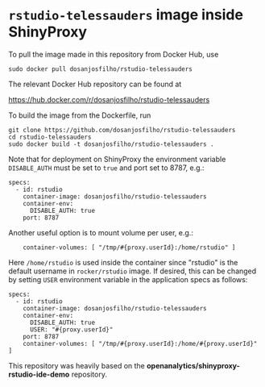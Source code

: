 # `rstudio-telessauders` image inside ShinyProxy 

To pull the image made in this repository from Docker Hub, use

```
sudo docker pull dosanjosfilho/rstudio-telessauders
```

The relevant Docker Hub repository can be found at

https://hub.docker.com/r/dosanjosfilho/rstudio-telessauders

To build the image from the Dockerfile, run

```
git clone https://github.com/dosanjosfilho/rstudio-telessauders
cd rstudio-telessauders
sudo docker build -t dosanjosfilho/rstudio-telessauders .
```

Note that for deployment on ShinyProxy the environment variable `DISABLE_AUTH` must be set to `true` and port set to 8787, e.g.:

```
specs:
  - id: rstudio
    container-image: dosanjosfilho/rstudio-telessauders
    container-env:
      DISABLE_AUTH: true
    port: 8787
```

Another useful option is to mount volume per user, e.g.:
```
    container-volumes: [ "/tmp/#{proxy.userId}:/home/rstudio" ]
```

Here `/home/rstudio` is used inside the container since "rstudio" is the default username in `rocker/rstudio` image. 
If desired, this can be changed by setting `USER` environment variable in the application specs as follows:
```
specs:
  - id: rstudio
    container-image: dosanjosfilho/rstudio-telessauders
    container-env:
      DISABLE_AUTH: true
      USER: "#{proxy.userId}"
    port: 8787
    container-volumes: [ "/tmp/#{proxy.userId}:/home/#{proxy.userId}" ]
```

This repository was heavily based on the **openanalytics/shinyproxy-rstudio-ide-demo** repository.
